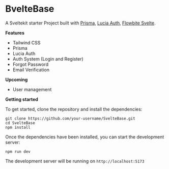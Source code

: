 # BvelteBase
A Sveltekit starter Project built with [Prisma](https://www.prisma.io/), [Lucia Auth](https://lucia-auth.com/), [Flowbite Svelte](https://flowbite-svelte.com/).


**Features**
* Tailwind CSS
* Prisma
* Lucia Auth
* Auth System (Login and Register)
* Forgot Password
* Email Verification


**Upcoming**
* User management

**Getting started**

To get started, clone the repository and install the dependencies:
```
git clone https://github.com/your-username/SvelteBase.git
cd SvelteBase
npm install
```
Once the dependencies have been installed, you can start the development server:
```
npm run dev
```
The development server will be running on ```http://localhost:5173```
